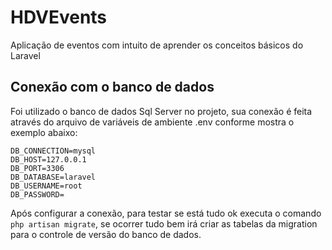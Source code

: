 # HDVEvents
Aplicação de eventos com intuito de aprender os conceitos básicos do Laravel

## Conexão com o banco de dados
Foi utilizado o banco de dados Sql Server no projeto, sua conexão é feita através do arquivo de variáveis de ambiente .env conforme mostra o exemplo abaixo:

```
DB_CONNECTION=mysql
DB_HOST=127.0.0.1
DB_PORT=3306
DB_DATABASE=laravel
DB_USERNAME=root
DB_PASSWORD=
```

Após configurar a conexão, para testar se está tudo ok executa o comando ``` php artisan migrate ```, se ocorrer tudo bem irá criar as tabelas da migration para o controle de versão do banco de dados.